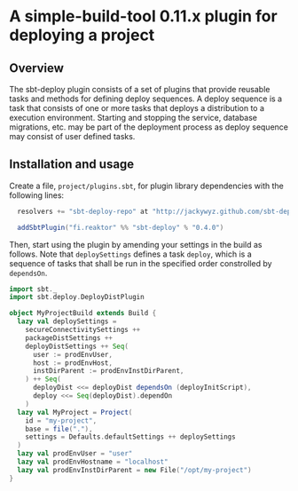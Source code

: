 A simple-build-tool 0.11.x plugin for deploying a project
=========================================================

Overview
--------

The sbt-deploy plugin consists of a set of plugins that provide reusable tasks and methods for defining deploy sequences. A deploy sequence is a task that consists of one or more tasks that deploys a distribution to a execution environment. Starting and stopping the service, database migrations, etc. may be part of the deployment process as deploy sequence may consist of user defined tasks.

Installation and usage
----------------------

Create a file, `project/plugins.sbt`, for plugin library dependencies with the following lines:

```scala
  resolvers += "sbt-deploy-repo" at "http://jackywyz.github.com/sbt-deploy/maven"

  addSbtPlugin("fi.reaktor" %% "sbt-deploy" % "0.4.0")
```

Then, start using the plugin by amending your settings in the build as follows. Note that `deploySettings` defines a task <code>deploy</code>, which is a sequence of tasks that shall be run in the specified order constrolled by <code>dependsOn</code>.

```scala
import sbt._
import sbt.deploy.DeployDistPlugin

object MyProjectBuild extends Build {
  lazy val deploySettings =
    secureConnectivitySettings ++
    packageDistSettings ++
    deployDistSettings ++ Seq(
      user := prodEnvUser,
      host := prodEnvHost,
      instDirParent := prodEnvInstDirParent,
    ) ++ Seq(
      deployDist <<= deployDist dependsOn (deployInitScript),
      deploy <<= Seq(deployDist).dependOn
    )
  lazy val MyProject = Project(
    id = "my-project",
    base = file("."),
    settings = Defaults.defaultSettings ++ deploySettings
  )
  lazy val prodEnvUser = "user"
  lazy val prodEnvHostname = "localhost"
  lazy val prodEnvInstDirParent = new File("/opt/my-project")
}

```
